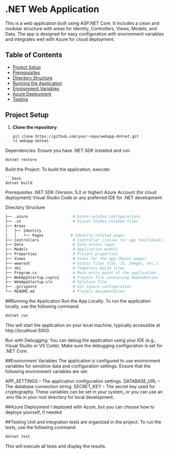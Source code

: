 # .NET Web Application

This is a web application built using ASP.NET Core. It includes a clean and modular structure with areas for Identity, Controllers, Views, Models, and Data. The app is designed for easy configuration with environment variables and integrates well with Azure for cloud deployment.

## Table of Contents
- [Project Setup](#project-setup)
- [Prerequisites](#prerequisites)
- [Directory Structure](#directory-structure)
- [Running the Application](#running-the-application)
- [Environment Variables](#environment-variables)
- [Azure Deployment](#azure-deployment)
- [Testing](#testing)

## Project Setup

1. **Clone the repository**:
   ```bash
   git clone https://github.com/your-repo/webapp-dotnet.git
   cd webapp-dotnet
   
Dependencies: Ensure you have .NET SDK installed and run:

```bash
dotnet restore
```
Build the Project: To build the application, execute:
```
```bash
dotnet build
```
Prerequisites
.NET SDK (Version: 5.0 or higher)
Azure Account (for cloud deployment)
Visual Studio Code or any preferred IDE for .NET development

Directory Structure
```bash
├── .azure                    # Azure-related configurations
├── .vs                       # Visual Studio-related files
├── Areas
│   ├── Identity
│   │   └── Pages            # Identity-related pages
├── Controllers               # Controller classes for app functionality
├── Data                      # Data access layer
├── Models                    # Application models
├── Properties                # Project properties
├── Views                     # Views for the app (Razor pages)
├── wwwroot                   # Static files (CSS, JS, Images, etc.)
├── obj                       # Temporary build files
├── Program.cs                # Main entry point of the application
├── WebAppStartup.csproj      # Project file containing dependencies
├── WebAppStartup.sln         # Solution file
├── .gitignore                # Git ignore configuration
└── README.md                 # Project documentation
```
##Running the Application
Run the App Locally: To run the application locally, use the following command:

```bash
dotnet run
```
This will start the application on your local machine, typically accessible at http://localhost:5000.

Run with Debugging: You can debug the application using your IDE (e.g., Visual Studio or VS Code). Make sure the debugging configuration is set for .NET Core.

##Environment Variables
The application is configured to use environment variables for sensitive data and configuration settings. Ensure that the following environment variables are set:

APP_SETTINGS – The application configuration settings.
DATABASE_URL – The database connection string.
SECRET_KEY – The secret key used for cryptography.
These variables can be set in your system, or you can use an .env file in your root directory for local development.

##Azure Deployment
I deployed with Azure, but you can choose how to deploye yourself, if needed

##Testing
Unit and integration tests are organized in the project. To run the tests, use the following command:

```bash
dotnet test
```
This will execute all tests and display the results.
